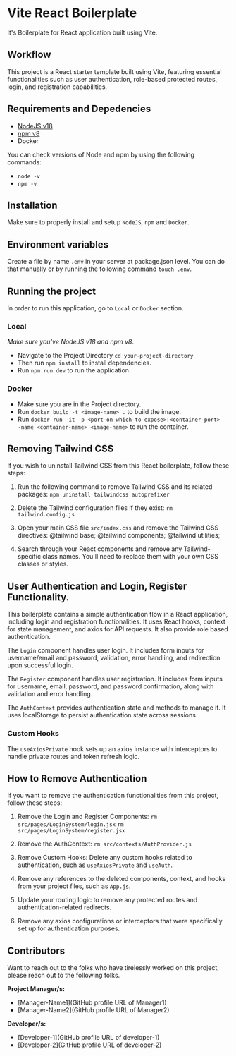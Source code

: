 # Vite React Boilerplate

It's Boilerplate for React application built using Vite.

## Workflow
This project is a React starter template built using Vite, featuring essential functionalities such as user authentication, role-based protected routes, login, and registration capabilities.

## Requirements and Depedencies

- [NodeJS v18](https://nodejs.org/download/release/latest-v18.x/)
- [npm v8](https://www.npmjs.com/package/v8)
- Docker

You can check versions of Node and npm by using the following commands:

- `node -v`
- `npm -v`

## Installation

Make sure to properly install and setup `NodeJS`, `npm` and `Docker`.

## Environment variables

Create a file by name `.env` in your server at package.json level. You can do that manually or by running the following command `touch .env`.

## Running the project

In order to run this application,  go to `Local` or `Docker` section.

### Local

_Make sure you've NodeJS v18 and npm v8_.

- Navigate to the Project Directory `cd your-project-directory`
- Then run `npm install` to install dependencies.
- Run `npm run dev` to run the application.


### Docker

- Make sure you are in the Project directory.
- Run `docker build -t <image-name> .` to build the image.
- Run `docker run -it -p <port-on-which-to-expose>:<container-port> --name <container-name> <image-name>` to run the container.

## Removing Tailwind CSS

If you wish to uninstall Tailwind CSS from this React boilerplate, follow these steps:

 1. Run the following command to remove Tailwind CSS and its related packages:
`npm uninstall tailwindcss autoprefixer`

 2. Delete the Tailwind configuration files if they exist:
`rm tailwind.config.js`

 3. Open your main CSS file `src/index.css` and remove the Tailwind CSS directives:
@tailwind base;
@tailwind components;
@tailwind utilities;

 4. Search through your React components and remove any Tailwind-specific class names. You'll need to replace them with your own CSS classes or styles.

## User Authentication and Login, Register Functionality.

This boilerplate contains a simple authentication flow in a React application, including login and registration functionalities. It uses React hooks, context for state management, and axios for API requests. It also provide role based authentication.

The `Login` component handles user login. It includes form inputs for username/email and password, validation, error handling, and redirection upon successful login.

The `Register` component handles user registration. It includes form inputs for username, email, password, and password confirmation, along with validation and error handling.

The `AuthContext` provides authentication state and methods to manage it. It uses localStorage to persist authentication state across sessions.

### Custom Hooks

The `useAxiosPrivate` hook sets up an axios instance with interceptors to handle private routes and token refresh logic.

## How to Remove Authentication

If you want to remove the authentication functionalities from this project, follow these steps:

1. Remove the Login and Register Components: `rm src/pages/LoginSystem/login.jsx`
`rm src/pages/LoginSystem/register.jsx`

2. Remove the AuthContext: `rm src/contexts/AuthProvider.js`

3. Remove Custom Hooks: Delete any custom hooks related to authentication, such as `useAxiosPrivate` and `useAuth`.

4. Remove any references to the deleted components, context, and hooks from your project files, such as `App.js`.

5. Update your routing logic to remove any protected routes and authentication-related redirects.

6. Remove any axios configurations or interceptors that were specifically set up for authentication purposes.


## Contributors
Want to reach out to the folks who have tirelessly worked on this project, please reach out to the following folks.

**Project Manager/s:**
- [Manager-Name1](GitHub profile URL of Manager1)
- [Manager-Name2](GitHub profile URL of Manager2)

**Developer/s:**
- [Developer-1](GitHub profile URL of developer-1)
- [Developer-2](GitHub profile URL of developer-2)
